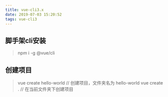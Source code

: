 ```yaml
---
title: vue-cli3.x
date: 2019-07-03 15:20:52
tags: vue-cli3
---
```


## 脚手架cli安装

> npm i -g @vue/cli


## 创建项目
>  vue create hello-world  // 创建项目，文件夹名为 hello-world
>  vue create .       // 在当前文件夹下创建项目




